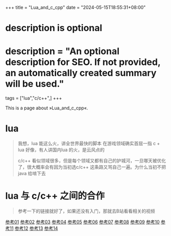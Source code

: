 +++
title = "Lua_and_c_cpp"
date = "2024-05-15T18:55:31+08:00"

#
# description is optional
#
# description = "An optional description for SEO. If not provided, an automatically created summary will be used."

tags = ["lua","c/c++",]
+++

This is a page about »Lua_and_c_cpp«.

# lua 
> 我想，lua 能这么火，讲全世界最快的脚本
> 在游戏领域确实首屈一指  c + lua
> 好像，有人讲国内lua 的火，是云风点的
> 
> c/c++ 看似领域很多，但是每个领域又都有自己的护城河，一旦哪天被优化了，很大概率会有因为当初选c/c++ 这条路又骂自己一遍。为什么当初不把 java 给啃下去

# lua 与 c/c++ 之间的合作
> 参考一下的链接就好了，如果还没有入门，那就去B站看看相关的视频

[参考01](https://www.cpp-prog.com/%E5%8E%9FC-%E7%BC%96%E7%A8%8B%E7%BD%91/lua/)
[参考02](http://cppdebug.com/archives/379)
[参考03](https://github.com/sniper00/moon/wiki/Correct-Use-Lua-C-API-In-Cpp)
[参考04](https://blog.codingnow.com/2013/01/binding_c_object_for_lua.html)
[参考05](https://github.com/baixuefeng/lua-cpp-wrapper)
[参考06](https://blog.codingnow.com/2015/05/lua_c_api.html)
[参考07](http://aicdg.com/debugbreak/)
[参考08](https://juejin.cn/post/7302965547087953961)
[参考09](https://icocos.github.io/2018/10/16/cocos2dx-lua-%E4%B8%8E-C-C-%E4%BA%A4%E4%BA%92%E5%85%A5%E9%97%A8/)
[参考10](https://github.com/uldaman/learning_notes/blob/master/lua/lua%20%E4%B8%8E%20c++%20%E7%9A%84%E4%BA%A4%E4%BA%92.md)
[参考11](https://www.miaoerduo.com/2020/02/26/lua-state-tutorial/)
[参考12](https://www.cnblogs.com/DeeLMind/p/7655968.html)
[参考13](https://blog.csdn.net/junzia/article/details/95001209)
[参考14](https://zhuanlan.zhihu.com/p/444489363)




